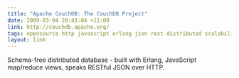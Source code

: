 ```yaml
---
title: "Apache CouchDB: The CouchDB Project"
date: 2009-03-04 20:43:04 +11:00
link: http://couchdb.apache.org/
tags: opensource http javascript erlang json rest distributed scalability database mapreduce couchdb
layout: link
---
```

Schema-free distributed database - built with Erlang, JavaScript map/reduce views, speaks RESTful JSON over HTTP.
